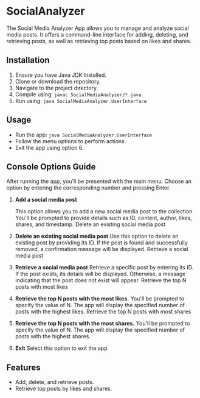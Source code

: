 # SocialAnalyzer

The Social Media Analyzer App allows you to manage and analyze social media posts. It offers a command-line interface for adding, deleting, and retrieving posts, as well as retrieving top posts based on likes and shares.

## Installation

1. Ensure you have Java JDK installed.
2. Clone or download the repository.
3. Navigate to the project directory.
4. Compile using: `javac SocialMediaAnalyzer/*.java`
5. Run using: `java SocialMediaAnalyzer.UserInterface`

## Usage

- Run the app: `java SocialMediaAnalyzer.UserInterface`
- Follow the menu options to perform actions.
- Exit the app using option 6.

## Console Options Guide
After running the app, you'll be presented with the main menu. Choose an option by entering the corresponding number and pressing Enter.

1. <b>Add a social media post</b>

    This option allows you to add a new social media post to the collection.
    You'll be prompted to provide details such as ID, content, author, likes, shares, and timestamp.
    Delete an existing social media post

2. <b>Delete an existing social media post</b>
    Use this option to delete an existing post by providing its ID.
    If the post is found and successfully removed, a confirmation message will be displayed.
    Retrieve a social media post

3. <b>Retrieve a social media post</b>
    Retrieve a specific post by entering its ID.
    If the post exists, its details will be displayed. Otherwise, a message indicating that the post does not exist will appear.
    Retrieve the top N posts with most likes

4. <b>Retrieve the top N posts with the most likes.</b>
    You'll be prompted to specify the value of N.
    The app will display the specified number of posts with the highest likes.
    Retrieve the top N posts with most shares

5. <b>Retrieve the top N posts with the most shares.</b>
    You'll be prompted to specify the value of N.
    The app will display the specified number of posts with the highest shares.

6. <b>Exit</b>
    Select this option to exit the app

## Features

- Add, delete, and retrieve posts.
- Retrieve top posts by likes and shares.